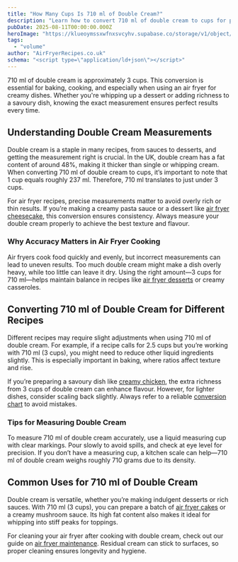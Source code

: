 ```yaml
---
title: "How Many Cups Is 710 ml of Double Cream?"
description: "Learn how to convert 710 ml of double cream to cups for perfect baking and cooking every time. Get accurate measurements now!"
pubDate: 2025-08-11T00:00:00.000Z
heroImage: "https://klueoymssxwfnxsvcyhv.supabase.co/storage/v1/object/public/md/how-many-cups-is-710-ml-of-double-cream-ce07e72b.webp"
tags:
  - "volume"
author: "AirFryerRecipes.co.uk"
schema: "<script type=\"application/ld+json\"></script>"
---
```


<p>710 ml of double cream is approximately 3 cups. This conversion is essential for baking, cooking, and especially when using an air fryer for creamy dishes. Whether you're whipping up a dessert or adding richness to a savoury dish, knowing the exact measurement ensures perfect results every time.</p>  

<h2>Understanding Double Cream Measurements</h2>  
<p>Double cream is a staple in many recipes, from sauces to desserts, and getting the measurement right is crucial. In the UK, double cream has a fat content of around 48%, making it thicker than single or whipping cream. When converting 710 ml of double cream to cups, it’s important to note that 1 cup equals roughly 237 ml. Therefore, 710 ml translates to just under 3 cups.</p>  

<p>For air fryer recipes, precise measurements matter to avoid overly rich or thin results. If you’re making a creamy pasta sauce or a dessert like <a href=https://www.airfryerrecipe.co.uk/recipes>air fryer cheesecake</a>, this conversion ensures consistency. Always measure your double cream properly to achieve the best texture and flavour.</p>  

<h3>Why Accuracy Matters in Air Fryer Cooking</h3>  
<p>Air fryers cook food quickly and evenly, but incorrect measurements can lead to uneven results. Too much double cream might make a dish overly heavy, while too little can leave it dry. Using the right amount—3 cups for 710 ml—helps maintain balance in recipes like <a href=https://www.airfryerrecipe.co.uk/recipe-category/dessert>air fryer desserts</a> or creamy casseroles.</p>  

<h2>Converting 710 ml of Double Cream for Different Recipes</h2>  
<p>Different recipes may require slight adjustments when using 710 ml of double cream. For example, if a recipe calls for 2.5 cups but you’re working with 710 ml (3 cups), you might need to reduce other liquid ingredients slightly. This is especially important in baking, where ratios affect texture and rise.</p>  

<p>If you’re preparing a savoury dish like <a href=https://www.airfryerrecipe.co.uk/recipe-category/chicken>creamy chicken</a>, the extra richness from 3 cups of double cream can enhance flavour. However, for lighter dishes, consider scaling back slightly. Always refer to a reliable <a href=https://www.airfryerrecipe.co.uk/air-fryer-conversion-chart>conversion chart</a> to avoid mistakes.</p>  

<h3>Tips for Measuring Double Cream</h3>  
<p>To measure 710 ml of double cream accurately, use a liquid measuring cup with clear markings. Pour slowly to avoid spills, and check at eye level for precision. If you don’t have a measuring cup, a kitchen scale can help—710 ml of double cream weighs roughly 710 grams due to its density.</p>  

<h2>Common Uses for 710 ml of Double Cream</h2>  
<p>Double cream is versatile, whether you’re making indulgent desserts or rich sauces. With 710 ml (3 cups), you can prepare a batch of <a href=https://www.airfryerrecipe.co.uk/recipe-category/cakes>air fryer cakes</a> or a creamy mushroom sauce. Its high fat content also makes it ideal for whipping into stiff peaks for toppings.</p>  

<p>For cleaning your air fryer after cooking with double cream, check out our guide on <a href=https://www.airfryerrecipe.co.uk/air-fryer-cleaner>air fryer maintenance</a>. Residual cream can stick to surfaces, so proper cleaning ensures longevity and hygiene.</p>